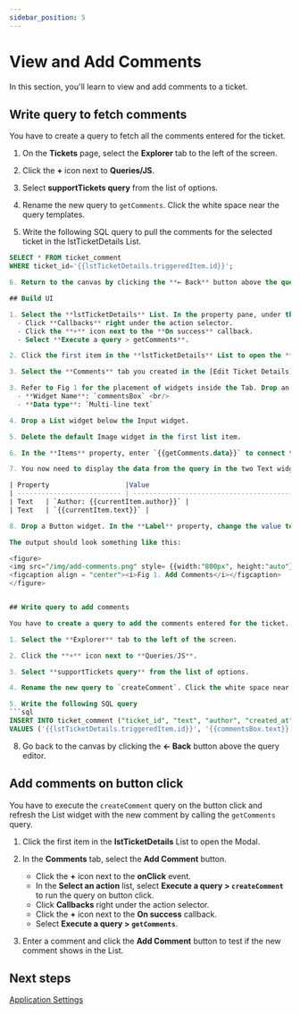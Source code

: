 ```yaml
---
sidebar_position: 5
---
```


# View and Add Comments

In this section, you'll learn to view and add comments to a ticket.

## Write query to fetch comments

You have to create a query to fetch all the comments entered for the ticket.

1. On the **Tickets** page, select the **Explorer** tab to the left of the screen. 

2. Click the **+** icon next to **Queries/JS**. 

3. Select **supportTickets query** from the list of options. 

4. Rename the new query to `getComments`. Click the white space near the query templates.

5. Write the following SQL query to pull the comments for the selected ticket in the lstTicketDetails List.
  ```sql
  SELECT * FROM ticket_comment 
  WHERE ticket_id='{{lstTicketDetails.triggeredItem.id}}';

6. Return to the canvas by clicking the **← Back** button above the query editor.

## Build UI

1. Select the **lstTicketDetails** List. In the property pane, under the **onItemClick** event:
    - Click **Callbacks** right under the action selector.  
    - Click the **+** icon next to the **On success** callback. 
    - Select **Execute a query > getComments**. 

2. Click the first item in the **lstTicketDetails** List to open the **mdlEditTicket** Modal.

3. Select the **Comments** tab you created in the [Edit Ticket Details](/getting-started/tutorials/customer-support-tool/edit-ticket-details#build-ui) page.

3. Refer to Fig 1 for the placement of widgets inside the Tab. Drop an Input widget. Set the properties as follows:
    - **Widget Name**: `commentsBox` <br/>
    - **Data type**: `Multi-line text`

4. Drop a List widget below the Input widget. 

5. Delete the default Image widget in the first list item. 

6. In the **Items** property, enter `{{getComments.data}}` to connect the query results to the List widget.

7. You now need to display the data from the query in the two Text widgets. In step 4 above, you already connected the List widget to the **getComments** query. Use the `currentItem` reference property of the List widget to display the data in the default Text widgets, as shown in the table below: 

  | Property                   |Value                                              |
  | -------------------------- | ------------------------------------------------- | 
  | Text   | `Author: {{currentItem.author}}` |
  | Text   | `{{currentItem.text}}` |

8. Drop a Button widget. In the **Label** property, change the value to `Add Comment`. 

The output should look something like this: 

<figure>
  <img src="/img/add-comments.png" style= {{width:"800px", height:"auto"}} alt="Add Comments"/>
  <figcaption align = "center"><i>Fig 1. Add Comments</i></figcaption>
</figure>


## Write query to add comments

You have to create a query to add the comments entered for the ticket.

1. Select the **Explorer** tab to the left of the screen. 

2. Click the **+** icon next to **Queries/JS**. 

3. Select **supportTickets query** from the list of options. 

4. Rename the new query to `createComment`. Click the white space near the query templates.

5. Write the following SQL query 
  ```sql
  INSERT INTO ticket_comment ("ticket_id", "text", "author", "created_at")
  VALUES ('{{lstTicketDetails.triggeredItem.id}}', '{{commentsBox.text}}', '{{appsmith.user.name}}', '{{moment().format('LLL')}}');
  ```
8. Go back to the canvas by clicking the **← Back** button above the query editor.

## Add comments on button click

You have to execute the `createComment` query on the button click and refresh the List widget with the new comment by calling the `getComments` query.

1. Click the first item in the **lstTicketDetails** List to open the Modal.

2. In the **Comments** tab, select the **Add Comment** button.
    - Click the **+** icon next to the **onClick** event.
    - In the **Select an action** list, select **Execute a query > `createComment`** to run the query on button click. 
    - Click **Callbacks** right under the action selector.  
    - Click the **+** icon next to the **On success** callback. 
    - Select **Execute a query > `getComments`**. 

9. Enter a comment and click the **Add Comment** button to test if the new comment shows in the List.

## Next steps
[Application Settings](/getting-started/tutorials/customer-support-tool/application-settings)